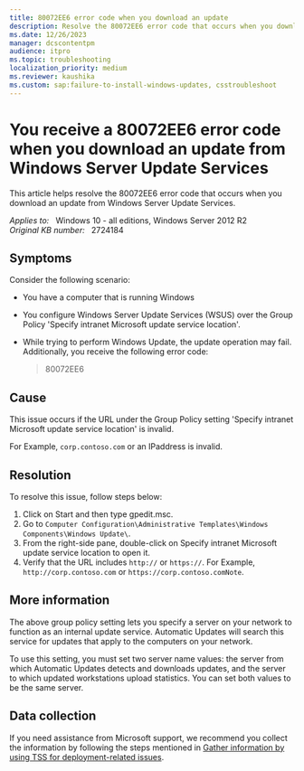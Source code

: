 ```yaml
---
title: 80072EE6 error code when you download an update
description: Resolve the 80072EE6 error code that occurs when you download an update from Windows Server Update Services.
ms.date: 12/26/2023
manager: dcscontentpm
audience: itpro
ms.topic: troubleshooting
localization_priority: medium
ms.reviewer: kaushika
ms.custom: sap:failure-to-install-windows-updates, csstroubleshoot
---
```

# You receive a 80072EE6 error code when you download an update from Windows Server Update Services

This article helps resolve the 80072EE6 error code that occurs when you download an update from Windows Server Update Services.

_Applies to:_ &nbsp; Windows 10 - all editions, Windows Server 2012 R2  
_Original KB number:_ &nbsp; 2724184

## Symptoms

Consider the following scenario:

- You have a computer that is running Windows
- You configure Windows Server Update Services (WSUS) over the Group Policy 'Specify intranet Microsoft update service location'.
- While trying to perform Windows Update, the update operation may fail. Additionally, you receive the following error code:

    > 80072EE6

## Cause

This issue occurs if the URL under the Group Policy setting 'Specify intranet Microsoft update service location' is invalid.

For Example, `corp.contoso.com` or an IPaddress is invalid.

## Resolution

To resolve this issue, follow steps below:

1. Click on Start and then type gpedit.msc.
2. Go to `Computer Configuration\Administrative Templates\Windows Components\Windows Update\`.
3. From the right-side pane, double-click on Specify intranet Microsoft update service location to open it.
4. Verify that the URL includes `http://` or `https://`. For Example, `http://corp.contoso.com` or `https://corp.contoso.comNote`.

## More information

The above group policy setting lets you specify a server on your network to function as an internal update service. Automatic Updates will search this service for updates that apply to the computers on your network.

To use this setting, you must set two server name values: the server from which Automatic Updates detects and downloads updates, and the server to which updated workstations upload statistics. You can set both values to be the same server.

## Data collection

If you need assistance from Microsoft support, we recommend you collect the information by following the steps mentioned in [Gather information by using TSS for deployment-related issues](../windows-troubleshooters/gather-information-using-tss-deployment.md).
